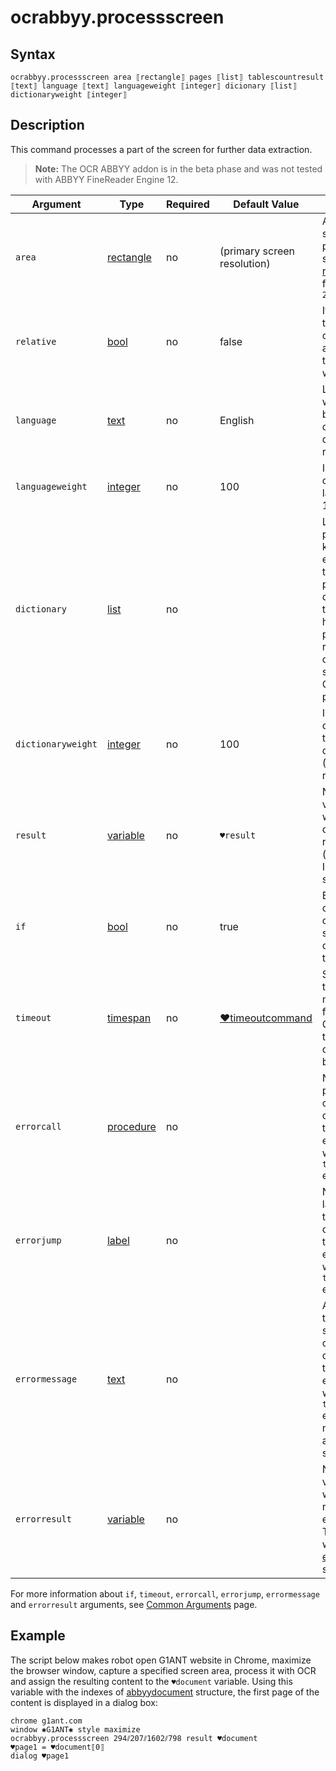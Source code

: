 # ocrabbyy.processscreen

## Syntax

```G1ANT
ocrabbyy.processscreen area ⟦rectangle⟧ pages ⟦list⟧ tablescountresult ⟦text⟧ language ⟦text⟧ languageweight ⟦integer⟧ dicionary ⟦list⟧ dictionaryweight ⟦integer⟧
```

## Description

This command processes a part of the screen for further data extraction.

> **Note:** The OCR ABBYY addon is in the beta phase and was not tested with ABBYY FineReader Engine 12.

| Argument | Type | Required | Default Value | Description |
| -------- | ---- | -------- | ------------- | ----------- |
|`area`| [rectangle](https://manual.g1ant.com/link/G1ANT.Language/G1ANT.Language/Structures/RectangleStructure.md) | no | (primary screen resolution) | Area of the screen to be processed specified in [rectangle](https://manual.g1ant.com/link/G1ANT.Robot/G1ANT.Language/G1ANT.Language/Structures/RectangleStructure.md) format, eg. `2⫽4⫽12⫽40` |
|`relative`| [bool](https://manual.g1ant.com/link/G1ANT.Language/G1ANT.Language/Structures/BooleanStructure.md) | no | false | If set to true, the area coordinates are relative to the active window |
|`language`| [text](https://manual.g1ant.com/link/G1ANT.Language/G1ANT.Language/Structures/TextStructure.md) | no | English | Language which should be considered during text recognition |
|`languageweight`| [integer](https://manual.g1ant.com/link/G1ANT.Language/G1ANT.Language/Structures/IntegerStructure.md) | no | 100 | Importance of the chosen language (0-100 range) |
|`dictionary`| [list](https://manual.g1ant.com/link/G1ANT.Language/G1ANT.Language/Structures/ListStructure.md) | no | | List of possible keywords existing in the processed document that will have higher priority than random character strings while OCR processing |
|`dictionaryweight`| [integer](https://manual.g1ant.com/link/G1ANT.Language/G1ANT.Language/Structures/IntegerStructure.md) | no | 100 | Importance of words in the chosen dictionary (0-100 range) |
| `result`       | [variable](https://manual.g1ant.com/link/G1ANT.Language/G1ANT.Language/Structures/VariableStructure.md) | no       | `♥result`                                                   | Name of a variable where the command's result (document ID) will be stored |
| `if`           | [bool](https://manual.g1ant.com/link/G1ANT.Language/G1ANT.Language/Structures/BooleanStructure.md) | no       | true                                                        | Executes the command only if a specified condition is true   |
| `timeout`      | [timespan](https://manual.g1ant.com/link/G1ANT.Language/G1ANT.Language/Structures/TimeSpanStructure.md) | no       | [♥timeoutcommand](https://manual.g1ant.com/link/G1ANT.Language/G1ANT.Addon.Core/Variables/TimeoutCommandVariable.md) | Specifies time in milliseconds for G1ANT.Robot to wait for the command to be executed |
| `errorcall`    | [procedure](https://manual.g1ant.com/link/G1ANT.Language/G1ANT.Language/Structures/ProcedureStructure.md) | no       |                                                             | Name of a procedure to call when the command throws an exception or when a given `timeout` expires |
| `errorjump`    | [label](https://manual.g1ant.com/link/G1ANT.Language/G1ANT.Language/Structures/LabelStructure.md) | no       |                                                             | Name of the label to jump to when the command throws an exception or when a given `timeout` expires |
| `errormessage` | [text](https://manual.g1ant.com/link/G1ANT.Language/G1ANT.Language/Structures/TextStructure.md) | no       |                                                             | A message that will be shown in case the command throws an exception or when a given `timeout` expires, and no `errorjump` argument is specified |
| `errorresult`  | [variable](https://manual.g1ant.com/link/G1ANT.Language/G1ANT.Language/Structures/VariableStructure.md) | no       |                                                             | Name of a variable that will store the returned exception. The variable will be of [error](https://manual.g1ant.com/link/G1ANT.Language/G1ANT.Language/Structures/ErrorStructure.md) structure  |

For more information about `if`, `timeout`, `errorcall`, `errorjump`, `errormessage` and `errorresult` arguments, see [Common Arguments](https://manual.g1ant.com/link/G1ANT.Manual/appendices/common-arguments.md) page.

## Example

The script below makes robot open G1ANT website in Chrome, maximize the browser window, capture a specified screen area, process it with OCR and assign the resulting content to the `♥document` variable. Using this variable with the indexes of [abbyydocument](https://manual.g1ant.com/link/G1ANT.Addon.Ocr.AbbyyFineReader/G1ANT.Addon.Ocr.AbbyyFineReader/Structures/AbbyyDocumentStructure.md) structure, the first page of the content is displayed in a dialog box:

```G1ANT
chrome g1ant.com
window ✱G1ANT✱ style maximize
ocrabbyy.processscreen 294⫽207⫽1602⫽798 result ♥document
♥page1 = ♥document⟦0⟧
dialog ♥page1
```

